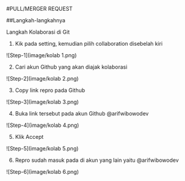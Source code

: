 #PULL/MERGER REQUEST

##Langkah-langkahnya

Langkah Kolaborasi di Git

1. Kik pada setting, kemudian pilih collaboration disebelah kiri

![Step-1](image/kolab 1.png) 

2. Cari akun Github yang akan diajak kolaborasi 

![Step-2](image/kolab 2.png)

3. Copy link repro pada Github

![Step-3](image/kolab 3.png)

4. Buka link tersebut pada akun Github @arifwibowodev 

![Step-4](image/kolab 4.png)

5. Klik Accept 

![Step-5](image/kolab 5.png)

6. Repro sudah masuk pada di akun yang lain yaitu @arifwibowodev

![Step-6](image/kolab 6.png)



